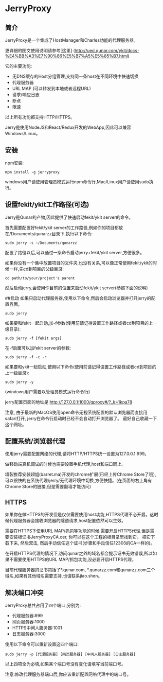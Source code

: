 # JerryProxy
## 简介
JerryProxy是一个集成了HostManager和Charles功能的代理服务器。

更详细的图文使用说明请参考[这里] (http://ued.qunar.com/ykit/docs-%E4%BB%A3%E7%90%86%E5%B7%A5%E5%85%B7.html)

它的主要功能:
- 无DNS缓存的Host分组管理,支持同一条host在不同环境中快速切换
- 代理服务器
- URL MAP (可以转发到本地或者远程URL)
- 请求/响应日志
- 断点
- 限速

以上所有功能都支持HTTP/HTTPS。

Jerry是使用NodeJS和React/Redux开发的WebApp,因此可以兼容Windows/Linux。

## 安装

npm安装:
```
npm install -g jerryproxy
```
windows用户请使用管理员模式运行npm命令行,Mac/Linux用户请使用sudo执行。

## 设置fekit/ykit工作路径(可选)
Jerry是Qunar的产物,因此提供了快速启动fekit/ykit server的命令。

首先需要配置好fekit/ykit server的工作路径,例如你的项目都放在/Documents/qunarzz目录下,执行以下命令:
```
sudo jerry -s ~/Documents/qunarzz
```
配置了路径以后,可以通过一条命令启动jerry+fekit/ykit server,方便很多。

如果你没有一个集中放置项目的文件夹,也没有关系,可以像正常使用fekit/ykit的时候一样,先cd到项目的父级目录:
```
cd path/to/your/project's parent
```
然后启动jerry,会使用你目前的位置来启动fekit/ykit server(参照下面的说明)

##启动
如果只启动代理服务器,使用以下命令,然后会启动浏览器并打开jerry的配置界面。
```
sudo jerry
```
如果要和fekit一起启动,加-f参数(使用前请记得设置工作路径或者cd到项目的上一级目录):
```
sudo jerry -f [fekit args]
```
在-f后面可以加fekit server的参数:
```
sudo jerry -f -c -r
```
如果要和ykit一起启动,使用以下命令(使用前请记得设置工作路径或者cd到项目的上一级目录):
```
sudo jerry -y
```
(windows用户需要以管理员模式运行命令行)

jerry配置页面的地址是 http://127.0.0.1:1000/qproxy#/?_k=1kpa78

注意, 由于最新的MacOS使用open命令无视系统配置的默认浏览器而直接用safari打开, jerry在命令行启动时已经不会自动打开浏览器了。
最好自己收藏一下这个网址。

## 配置系统/浏览器代理
使用jerry需要配置网络的代理,请将HTTP/HTTPS统一设置为127.0.0.1:999。

做移动端真机调试的时候也需要设置手机代理,host和端口同上。

墙裂推荐安装超姐(barret.ma)开发的chrome扩展(已经上传Chrome Store了哦),可以很快的在系统代理/jerry/无代理环境中切换,方便快捷。(在页面的右上角有Chrome Store的链接,但是需要翻墙才能访问)

## HTTPS
如果你在做HTTPS的开发但是仅仅需要使用host功能,HTTPS代理不必开启。这时候代理服务器会接收浏览器的隧道请求,host配置依然可以生效。

需要在HTTPS下使用URL MAP/抓包等功能的时候,需要开启HTTPS代理,但是需要安装根证书JerryProxyCA.cer, 你可以在这个工程的根目录里找到它。
把它下载下来, 然后双击, 然后手动信任这个证书(步骤和手动信任12306的CA一样的)。

在开启HTTPS代理的情况下,访问qunar之外的域名都会提示证书无效错误,所以如果不需要使用HTTPS的URL MAP/抓包功能,没必要开启HTTPS代理。

目前代理服务器的证书包括了*.qunar.com, *.qunarzz.com和qunarzz.com三个域名,如果有其他域名需要支持,也请联系jiao.shen。

## 解决端口冲突
JerryProxy总共占用了四个端口,分别为:
- 代理服务器:999
- 网页服务器:1000
- HTTPS中间人服务器:1001
- 日志服务器:3000

使用以下命令可以重新设置这四个端口:
```
sudo jerry -p [代理服务器] [网页服务器] [中间人服务器] [日志服务器]
```
以上四项全为必填,如果某个端口号没有变化请填写当前端口号。

注意:修改代理服务器端口后,你应该重新配置网络代理中的端口号。
